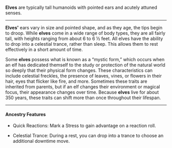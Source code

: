 
**Elves** are typically tall humanoids with pointed ears and acutely attuned senses.

----

**Elves'** ears vary in size and pointed shape, and as they age, the tips begin to droop. While **elves** come in a wide range of body types, they are all fairly tall, with heights ranging from about 6 to 6 ½ feet. All elves have the ability to drop into a celestial trance, rather than sleep. This allows them to rest effectively in a short amount of time.

Some **elves** possess what is known as a “mystic form,” which occurs when an elf has dedicated themself to the study or protection of the natural world so deeply that their physical form changes. These characteristics can include celestial freckles, the presence of leaves, vines, or flowers in their hair, eyes that flicker like fire, and more. Sometimes these traits are inherited from parents, but if an elf changes their environment or magical focus, their appearance changes over time. Because **elves** live for about 350 years, these traits can shift more than once throughout their lifespan.

----

#### Ancestry Features

* Quick Reactions: Mark a Stress to gain advantage on a reaction roll.

* Celestial Trance: During a rest, you can drop into a trance to choose an additional downtime move.